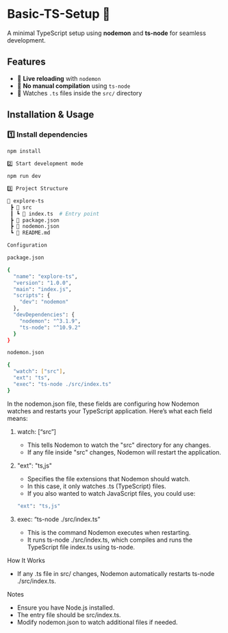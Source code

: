# Basic-TS-Setup 🚀

A minimal TypeScript setup using **nodemon** and **ts-node** for seamless development.

## Features

- 🔄 **Live reloading** with `nodemon`
- 📌 **No manual compilation** using `ts-node`
- 📂 Watches `.ts` files inside the `src/` directory

## Installation & Usage

### 1️⃣ Install dependencies

```sh
npm install

2️⃣ Start development mode

npm run dev

3️⃣ Project Structure

📁 explore-ts
 ┣ 📁 src
 ┃ ┗ 📜 index.ts  # Entry point
 ┣ 📜 package.json
 ┣ 📜 nodemon.json
 ┗ 📜 README.md

Configuration

package.json

{
  "name": "explore-ts",
  "version": "1.0.0",
  "main": "index.js",
  "scripts": {
    "dev": "nodemon"
  },
  "devDependencies": {
    "nodemon": "^3.1.9",
    "ts-node": "^10.9.2"
  }
}

nodemon.json

{
  "watch": ["src"],
  "ext": "ts",
  "exec": "ts-node ./src/index.ts"
}
```

In the nodemon.json file, these fields are configuring how Nodemon watches and restarts your TypeScript application. Here’s what each field means:

1. watch: [“src”]

   - This tells Nodemon to watch the "src" directory for any changes.
   - If any file inside "src" changes, Nodemon will restart the application.

2. "ext": "ts,js"

   - Specifies the file extensions that Nodemon should watch.
   - In this case, it only watches .ts (TypeScript) files.
   - If you also wanted to watch JavaScript files, you could use:

   ```sh
   "ext": "ts,js"
   ```

3. exec: “ts-node ./src/index.ts”
   - This is the command Nodemon executes when restarting.
   - It runs ts-node ./src/index.ts, which compiles and runs the TypeScript file index.ts using ts-node.

How It Works
- If any .ts file in src/ changes, Nodemon automatically restarts ts-node ./src/index.ts.

Notes

- Ensure you have Node.js installed.
- The entry file should be src/index.ts.
- Modify nodemon.json to watch additional files if needed.
